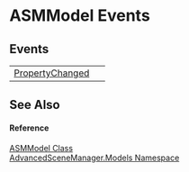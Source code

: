 # ASMModel Events




## Events
<table>
<tr>
<td><a href="E_AdvancedSceneManager_Models_ASMModel_PropertyChanged">PropertyChanged</a></td>
<td> </td></tr>
</table>

## See Also


#### Reference
<a href="T_AdvancedSceneManager_Models_ASMModel">ASMModel Class</a>  
<a href="N_AdvancedSceneManager_Models">AdvancedSceneManager.Models Namespace</a>  
